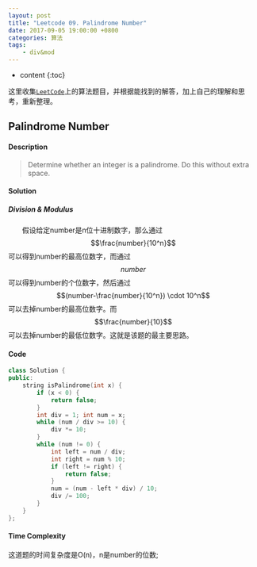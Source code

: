 ```yaml
---
layout: post
title: "Leetcode 09. Palindrome Number"
date: 2017-09-05 19:00:00 +0800 
categories: 算法
tags: 
    - div&mod
---
```

* content
{:toc}

这里收集[`LeetCode`](https://leetcode.com)上的算法题目，并根据能找到的解答，加上自己的理解和思考，重新整理。

<!-- more -->

## Palindrome Number

#### Description

>Determine whether an integer is a palindrome. Do this without extra space.

#### Solution

#####  Division & Modulus

&emsp;&emsp;假设给定number是n位十进制数字，那么通过$$\frac{number}{10^n}$$可以得到number的最高位数字，而通过$${number}%{10}$$可以得到number的个位数字，然后通过$$(number-\frac{number}{10^n}) \cdot 10^n$$可以去掉number的最高位数字。而$$\frac{number}{10}$$可以去掉number的最低位数字。这就是该题的最主要思路。

#### Code

```cpp
class Solution {
public:
    string isPalindrome(int x) {
        if (x < 0) {
            return false;
        }
        int div = 1; int num = x;
        while (num / div >= 10) {
            div *= 10;
        }
        while (num != 0) {
            int left = num / div;
            int right = num % 10;
            if (left != right) {
                return false;
            }
            num = (num - left * div) / 10;
            div /= 100;
        }  
    } 
};
```

#### Time Complexity

这道题的时间复杂度是O(n)，n是number的位数;
